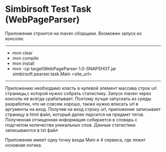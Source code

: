 # Simbirsoft Test Task (WebPageParser)
Приложение строится на maven сборщике. Возможен запуск из консоли:
____
- mvn clear 
- mvn compile
- mvn install
- mvn -cp target\WebPageParser-1.0-SNAPSHOT.jar simbirsoft.pearser.task.Main <site_url>
____
Приложению необходимо класть в нулевой элемент массива строк url страницы,с которой нужно собрать статистику.
Запуск maven через консоль не всегда срабатывает. Поэтому лучше запускать из среды разработки, что не совсем хорошо,
также нужно вписать url в аргументы на вход. 
Получив на вход строку url, приложение записывает страницу в html файл, который далее парсится на предмет тегов.
Полученная отчищенная информация собирается в словарь с подсчетом количества уникальных слов. Данные статистики
записываются в txt файл

Приложение имеет одну точку входа Main и 4 сервиса, где лежит основная логика. 